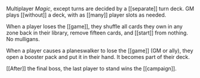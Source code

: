 Multiplayer *Magic*, except turns are decided by a [[separate]] turn deck. GM plays [[without]] a deck, with as [[many]] player slots as needed.  
  
When a player loses the [[game]], they shuffle all cards they own in any zone back in their library, remove fifteen cards, and [[start]] from nothing. No mulligans.  
  
When a player causes a planeswalker to lose the [[game]] (GM or ally), they open a booster pack and put it in their hand. It becomes part of their deck.  
  
[[After]] the final boss, the last player to stand wins the [[campaign]].
